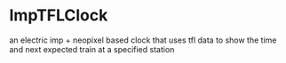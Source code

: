 ImpTFLClock
===========

an electric imp + neopixel based clock that uses tfl data to show the time and next expected train at a specified station
